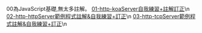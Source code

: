00為JavaScript基礎,無太多註解。
[01-http-koaServer自我練習+註解訂正](https://github.com/ayd0122344/ws108a/tree/master/min-term/01-http)\n
[02-http-httpServer範例程式註解&自我練習+訂正](https://github.com/ayd0122344/ws108a/tree/master/min-term/01-http/02-httpServer)\n
[03-http-tcpServer範例程式註解&自我練習+訂正](https://github.com/ayd0122344/ws108a/tree/master/min-term/01-http/03-tcpServer)\n
